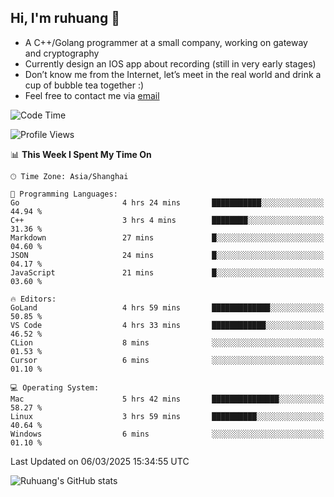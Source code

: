 ## Hi, I'm ruhuang 👋

- A C++/Golang programmer at a small company, working on gateway and cryptography
- Currently design an IOS app about recording (still in very early stages)
- Don’t know me from the Internet, let’s meet in the real world and drink a cup of bubble tea together :)
- Feel free to contact me via [email](mailto:ruhuang2001@gmail.com)
<!--START_SECTION:waka-->
![Code Time](http://img.shields.io/badge/Code%20Time-339%20hrs-blue)

![Profile Views](http://img.shields.io/badge/Profile%20Views-0-blue)

📊 **This Week I Spent My Time On** 

```text
🕑︎ Time Zone: Asia/Shanghai

💬 Programming Languages: 
Go                       4 hrs 24 mins       ███████████░░░░░░░░░░░░░░   44.94 % 
C++                      3 hrs 4 mins        ████████░░░░░░░░░░░░░░░░░   31.36 % 
Markdown                 27 mins             █░░░░░░░░░░░░░░░░░░░░░░░░   04.60 % 
JSON                     24 mins             █░░░░░░░░░░░░░░░░░░░░░░░░   04.17 % 
JavaScript               21 mins             █░░░░░░░░░░░░░░░░░░░░░░░░   03.60 % 

🔥 Editors: 
GoLand                   4 hrs 59 mins       █████████████░░░░░░░░░░░░   50.85 % 
VS Code                  4 hrs 33 mins       ████████████░░░░░░░░░░░░░   46.52 % 
CLion                    8 mins              ░░░░░░░░░░░░░░░░░░░░░░░░░   01.53 % 
Cursor                   6 mins              ░░░░░░░░░░░░░░░░░░░░░░░░░   01.10 % 

💻 Operating System: 
Mac                      5 hrs 42 mins       ███████████████░░░░░░░░░░   58.27 % 
Linux                    3 hrs 59 mins       ██████████░░░░░░░░░░░░░░░   40.64 % 
Windows                  6 mins              ░░░░░░░░░░░░░░░░░░░░░░░░░   01.10 % 
```


 Last Updated on 06/03/2025 15:34:55 UTC
<!--END_SECTION:waka-->

![Ruhuang's GitHub stats](https://github-readme-stats.vercel.app/api?username=ruhuang2001&count_private=true&hide_title=true&show_icons=true&theme=vue)


